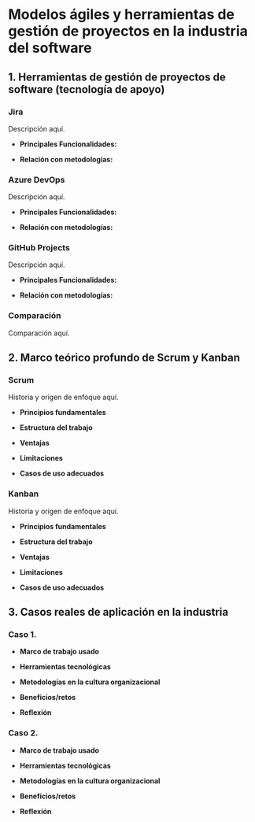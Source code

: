 # Modelos ágiles y herramientas de gestión de proyectos en la industria del software

## 1. Herramientas de gestión de proyectos de software (tecnología de apoyo)

### Jira

Descripción aquí.

* **Principales Funcionalidades:**

* **Relación con metodologías:**

### Azure DevOps

Descripción aquí.

* **Principales Funcionalidades:**

* **Relación con metodologías:**

### GitHub Projects

Descripción aquí.

* **Principales Funcionalidades:**

* **Relación con metodologías:**

### Comparación

Comparación aquí.

## 2. Marco teórico profundo de Scrum y Kanban

### Scrum

Historia y origen de enfoque aquí.

* **Principios fundamentales**

* **Estructura del trabajo**

* **Ventajas**

* **Limitaciones**

* **Casos de uso adecuados**

### Kanban


Historia y origen de enfoque aquí.

* **Principios fundamentales**

* **Estructura del trabajo**

* **Ventajas**

* **Limitaciones**

* **Casos de uso adecuados**

## 3. Casos reales de aplicación en la industria

### Caso 1.

* **Marco de trabajo usado**

* **Herramientas tecnológicas**

* **Metodologías en la cultura organizacional**

* **Beneficios/retos**

* **Reflexión**


### Caso 2.

* **Marco de trabajo usado**

* **Herramientas tecnológicas**

* **Metodologías en la cultura organizacional**

* **Beneficios/retos**

* **Reflexión**
